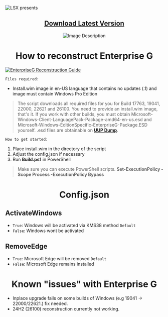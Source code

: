![LSX presents](https://github.com/xLSX285/EnterpriseG/assets/129116755/4957cf9b-42fe-4e70-9a33-d3450cbc9a52)

<div align="center">

## [Download Latest Version](https://github.com/xLSX285/EnterpriseG/archive/refs/heads/main.zip)
</div>
<div align="center">
  <img src="https://github.com/xLSX285/EnterpriseG/assets/129116755/3f1a3925-ea56-408e-89d0-5e717712e6e6" alt="Image Description">
</div>

<div align="center">
  
# How to reconstruct Enterprise G
</div>

[![EnterpriseG Reconstruction Guide](https://img.youtube.com/vi/)](https://www.youtube.com/watch?v=K69L4DROtlc "EnterpriseG Reconstruction Guide")

`Files required:`
- Install.wim image in en-US language that contains no updates (.1) and image must contain Windows Pro Edition

> The script downloads all required files for you for Build 17763, 19041, 22000, 22621 and 26100. You need to provide an install.wim image, that's it. If you work with other builds, you must obtain Microsoft-Windows-Client-LanguagePack-Package-amd64-en-us.esd and Microsoft-Windows-EditionSpecific-EnterpriseG-Package.ESD yourself. .esd files are obtainable on [**UUP Dump**](https://uupdump.net/).

`How to get started:`
1. Place install.wim in the directory of the script
2. Adjust the config.json if necessary
3. Run **Build.ps1** in PowerShell

> Make sure you can execute PowerShell scripts. **Set-ExecutionPolicy -Scope Process -ExecutionPolicy Bypass**
>
<div align="center">
  
# Config.json

</div>

## ActivateWindows

- `True`: Windows will be activated via KMS38 method `Default`
- `False`: Windows wont be activated

## RemoveEdge

- `True`: Microsoft Edge will be removed `Default`
- `False`: Microsoft Edge remains installed

<div align="center">
  
# Known "issues" with Enterprise G
</div>

- Inplace upgrade fails on some builds of Windows (e.g 19041 -> 22000/22621.) fix needed.
- 24H2 (26100) reconstruction currently not working.
